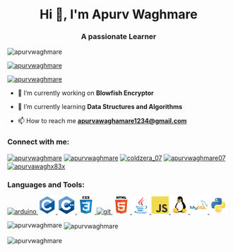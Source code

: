 <h1 align="center">Hi 👋, I'm Apurv Waghmare</h1>
<h3 align="center">A passionate Learner</h3>

<p align="left"> <img src="https://komarev.com/ghpvc/?username=apurvwaghmare&label=Profile%20views&color=0e75b6&style=flat" alt="apurvwaghmare" /> </p>

<p align="left"> <a href="https://github.com/ryo-ma/github-profile-trophy"><img src="https://github-profile-trophy.vercel.app/?username=apurvwaghmare" alt="apurvwaghmare" /></a> </p>

<p align="left"> <a href="https://twitter.com/apurvwaghmare" target="blank"><img src="https://img.shields.io/twitter/follow/apurvwaghmare?logo=twitter&style=for-the-badge" alt="apurvwaghmare" /></a> </p>

- 🔭 I’m currently working on **Blowfish Encryptor**

- 🌱 I’m currently learning **Data Structures and Algorithms**

- 📫 How to reach me **apurvawaghamare1234@gmail.com**

<h3 align="left">Connect with me:</h3>
<p align="left">
<a href="https://twitter.com/apurvwaghmare" target="blank"><img align="center" src="https://raw.githubusercontent.com/rahuldkjain/github-profile-readme-generator/master/src/images/icons/Social/twitter.svg" alt="apurvwaghmare" height="30" width="40" /></a>
<a href="https://linkedin.com/in/apurvwaghmare" target="blank"><img align="center" src="https://raw.githubusercontent.com/rahuldkjain/github-profile-readme-generator/master/src/images/icons/Social/linked-in-alt.svg" alt="apurvwaghmare" height="30" width="40" /></a>
<a href="https://www.codechef.com/users/coldzera_07" target="blank"><img align="center" src="https://cdn.jsdelivr.net/npm/simple-icons@3.1.0/icons/codechef.svg" alt="coldzera_07" height="30" width="40" /></a>
<a href="https://www.leetcode.com/apurvwaghmare07" target="blank"><img align="center" src="https://raw.githubusercontent.com/rahuldkjain/github-profile-readme-generator/master/src/images/icons/Social/leet-code.svg" alt="apurvwaghmare07" height="30" width="40" /></a>
<a href="https://auth.geeksforgeeks.org/user/apurvawaghx83x" target="blank"><img align="center" src="https://raw.githubusercontent.com/rahuldkjain/github-profile-readme-generator/master/src/images/icons/Social/geeks-for-geeks.svg" alt="apurvawaghx83x" height="30" width="40" /></a>
</p>

<h3 align="left">Languages and Tools:</h3>
<p align="left"> <a href="https://www.arduino.cc/" target="_blank" rel="noreferrer"> <img src="https://cdn.worldvectorlogo.com/logos/arduino-1.svg" alt="arduino" width="40" height="40"/> </a> <a href="https://www.cprogramming.com/" target="_blank" rel="noreferrer"> <img src="https://raw.githubusercontent.com/devicons/devicon/master/icons/c/c-original.svg" alt="c" width="40" height="40"/> </a> <a href="https://www.w3schools.com/cpp/" target="_blank" rel="noreferrer"> <img src="https://raw.githubusercontent.com/devicons/devicon/master/icons/cplusplus/cplusplus-original.svg" alt="cplusplus" width="40" height="40"/> </a> <a href="https://www.w3schools.com/css/" target="_blank" rel="noreferrer"> <img src="https://raw.githubusercontent.com/devicons/devicon/master/icons/css3/css3-original-wordmark.svg" alt="css3" width="40" height="40"/> </a> <a href="https://git-scm.com/" target="_blank" rel="noreferrer"> <img src="https://www.vectorlogo.zone/logos/git-scm/git-scm-icon.svg" alt="git" width="40" height="40"/> </a> <a href="https://www.w3.org/html/" target="_blank" rel="noreferrer"> <img src="https://raw.githubusercontent.com/devicons/devicon/master/icons/html5/html5-original-wordmark.svg" alt="html5" width="40" height="40"/> </a> <a href="https://www.java.com" target="_blank" rel="noreferrer"> <img src="https://raw.githubusercontent.com/devicons/devicon/master/icons/java/java-original.svg" alt="java" width="40" height="40"/> </a> <a href="https://developer.mozilla.org/en-US/docs/Web/JavaScript" target="_blank" rel="noreferrer"> <img src="https://raw.githubusercontent.com/devicons/devicon/master/icons/javascript/javascript-original.svg" alt="javascript" width="40" height="40"/> </a> <a href="https://www.linux.org/" target="_blank" rel="noreferrer"> <img src="https://raw.githubusercontent.com/devicons/devicon/master/icons/linux/linux-original.svg" alt="linux" width="40" height="40"/> </a> <a href="https://www.mysql.com/" target="_blank" rel="noreferrer"> <img src="https://raw.githubusercontent.com/devicons/devicon/master/icons/mysql/mysql-original-wordmark.svg" alt="mysql" width="40" height="40"/> </a> <a href="https://www.python.org" target="_blank" rel="noreferrer"> <img src="https://raw.githubusercontent.com/devicons/devicon/master/icons/python/python-original.svg" alt="python" width="40" height="40"/> </a> </p>

<p><img align="left" src="https://github-readme-stats.vercel.app/api/top-langs?username=apurvwaghmare&show_icons=true&locale=en&layout=compact" alt="apurvwaghmare" /></p>

<p>&nbsp;<img align="center" src="https://github-readme-stats.vercel.app/api?username=apurvwaghmare&show_icons=true&locale=en" alt="apurvwaghmare" /></p>

<p><img align="center" src="https://github-readme-streak-stats.herokuapp.com/?user=apurvwaghmare&" alt="apurvwaghmare" /></p>
